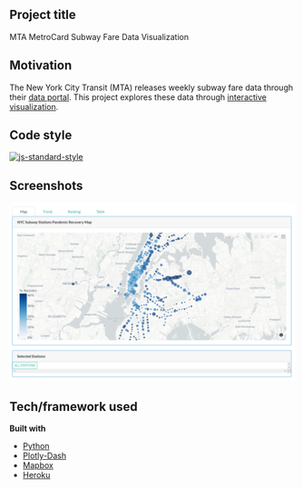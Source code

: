 ## Project title
MTA MetroCard Subway Fare Data Visualization

## Motivation
The New York City Transit (MTA) releases weekly subway fare data through their [data portal](http://web.mta.info/developers/fare.html). This project explores these data through [interactive visualization](https://metrocard-data-visualization.herokuapp.com/). 

## Code style
[![js-standard-style](https://img.shields.io/badge/code%20style-standard-brightgreen.svg?style=flat)](https://github.com/feross/standard)
 
## Screenshots
!['screenshot'](https://github.com/Tyllis/metrocard-visualization/raw/master/screenshot.PNG)

## Tech/framework used
<b>Built with</b>
- [Python](https://www.python.org/)
- [Plotly-Dash](https://plotly.com/)
- [Mapbox](https://www.mapbox.com/)
- [Heroku](http://heroku.com/)

